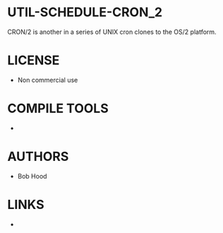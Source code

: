 UTIL-SCHEDULE-CRON_2
====================

CRON/2 is another in a series of UNIX cron clones to the OS/2 platform.


LICENSE
===============
* Non commercial use

COMPILE TOOLS
===============
* 

AUTHORS
===============
* Bob Hood

LINKS
===============
* 

